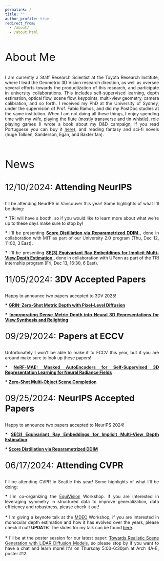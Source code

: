 ```yaml
---
permalink: /
title: ""
author_profile: true
redirect_from: 
  - /about/
  - /about.html
---
```


<p style="font-size:36px">
About Me
</p>

<p align="justify">
I am currently a Staff Research Scientist at the Toyota Research Institute, where I lead the Geometric 3D Vision research direction, as well as oversee several efforts towards the productization of this research, and participate in university collaborations. This includes self-supervised learning, depth estimation, optical flow, scene flow, keypoints, multi-view geometry, camera calibration, and so forth. I received my PhD at the University of Sydney, under the supervision of Prof. Fabio Ramos, and did my PostDoc studies at the same institution. When I am not doing all these things, I enjoy spending time with my wife, playing the flute (mostly transverse and tin whistle), role playing games (I wrote a book about my D&D campaign, if you read Portuguese you can buy it <a href="https://www.amazon.com/Trei-Hist%C3%B3ria-Mundo-Portuguese-Brasil/dp/8576797232">here</a>), and reading fantasy and sci-fi novels (huge Tolkien, Sanderson, Egan, and Baxter fan). 
</p>

<br>
<p style="font-size:36px">
News
</p>

<p style="font-size:28px">
12/10/2024: <b>Attending NeurIPS</b>
</p>
<p align="justify">
I'll be attending NeurIPS in Vancouver this year! Some highlights of what I'll be doing:
<p align="justify">
<b>*</b> TRI will have a booth, so if you would like to learn more about what we're up to these days make sure to stop by!
</p>
<p align="justify">
<b>*</b> I'll be presenting 
<a href="https://arxiv.org/abs/2405.15891">
<b>Score Distillation via Reparametrized DDIM</b>
</a>, done in collaboration with MIT as part of our University 2.0 program (Thu, Dec 12, 11:00, 3 East).
</p>
<p align="justify">
<b>*</b> I'll be presenting 
<a href="https://arxiv.org/abs/2411.07326">
<b>SE(3) Equivariant Ray Embeddings for Implicit Multi-View Depth Estimation</b>
</a>, done in collaboration with UPenn as part of the TRI internship program (Fri, Dec 13, 16:30, 6 East).

<p style="font-size:28px">
11/05/2024: <b>3DV Accepted Papers</b>
</p>
<p align="justify">
Happy to announce two papers accepted to 3DV 2025!
</p>
<p align="justify">
<b>*</b> <a href="https://www.arxiv.org/abs/2409.09896"><b>
GRIN: Zero-Shot Metric Depth with Pixel-Level Diffusion
</b></a></p>
<p align="justify">
<b>*</b> <a href="https://arxiv.org/abs/2409.03061"><b>
Incorporating Dense Metric Depth into Neural 3D Representations for View Synthesis and Relighting
</b></a><p align="justify">

<p style="font-size:28px">
09/29/2024: <b>Papers at ECCV</b>
</p>
<p align="justify">
Unfortunately I won't be able to make it to ECCV this year, but if you are around make sure to look up these papers!
</p>
<p align="justify">
<b>*</b> <a href="https://arxiv.org/abs/2404.01300"><b> 
NeRF-MAE: Masked AutoEncoders for Self-Supervised 3D Representation Learning for Neural Radiance Fields
</b></a></p>
<p align="justify">
<b>*</b> <a href="https://arxiv.org/abs/2403.14628"><b>
Zero-Shot Multi-Object Scene Completion
</b></a><p align="justify">


<p style="font-size:28px">
09/25/2024: <b>NeurIPS Accepted Papers</b>
</p>
<p align="justify">
Happy to announce two papers accepted to NeurIPS 2024!
</p>
<p align="justify">
<b>*</b> <a href="https://arxiv.org/abs/2411.07326"><b> 
SE(3) Equivariant Ray Embeddings for Implicit Multi-View Depth Estimation
</b></a></p>
<p align="justify">
<b>*</b> <a href="https://arxiv.org/abs/2405.15891"><b>
Score Distillation via Reparametrized DDIM
</b></a><p align="justify">


<p style="font-size:28px">
06/17/2024: <b>Attending CVPR</b>
</p>
<p align="justify">
I'll be attending CVPR in Seattle this year! Some highlights of what I'll be doing:
</p>
<p align="justify">
<b>*</b> I'm co-organizing the <a href="https://equivision.github.io/">EquiVision</a> Workshop. If you are interested in leveraging symmetry in structured data to improve generalization, data efficiency and robustness, please check it out!
<br><br>
<b>*</b> I'm giving a keynote talk at the <a href="https://jspenmar.github.io/MDEC/">MDEC</a> Workshop, if you are interested in monocular depth estimation and how it has evolved over the years, please check it out! <b>UPDATE:</b>  The slides for my talk can be found <a href="/files/An_ODE_to_MonODEpth.pdf">here</a>.
<br><br>
<b>*</b> I'll be at the poster session for our latest paper: <a href="https://github.com/hancyran/LiDAR-Diffusion">Towards Realistic Scene Generation with LiDAR Diffusion Models</a>, so please stop by if you want to have a chat and learn more! It's on Thursday 5:00-6:30pm at Arch 4A-E, poster #12.
<br></p>

<!-- 
This is the front page of a website that is powered by the [Academic Pages template](https://github.com/academicpages/academicpages.github.io) and hosted on GitHub pages. [GitHub pages](https://pages.github.com) is a free service in which websites are built and hosted from code and data stored in a GitHub repository, automatically updating when a new commit is made to the respository. This template was forked from the [Minimal Mistakes Jekyll Theme](https://mmistakes.github.io/minimal-mistakes/) created by Michael Rose, and then extended to support the kinds of content that academics have: publications, talks, teaching, a portfolio, blog posts, and a dynamically-generated CV. You can fork [this repository](https://github.com/academicpages/academicpages.github.io) right now, modify the configuration and markdown files, add your own PDFs and other content, and have your own site for free, with no ads! An older version of this template powers my own personal website at [stuartgeiger.com](http://stuartgeiger.com), which uses [this Github repository](https://github.com/staeiou/staeiou.github.io).

A data-driven personal website
======
Like many other Jekyll-based GitHub Pages templates, Academic Pages makes you separate the website's content from its form. The content & metadata of your website are in structured markdown files, while various other files constitute the theme, specifying how to transform that content & metadata into HTML pages. You keep these various markdown (.md), YAML (.yml), HTML, and CSS files in a public GitHub repository. Each time you commit and push an update to the repository, the [GitHub pages](https://pages.github.com/) service creates static HTML pages based on these files, which are hosted on GitHub's servers free of charge.

Many of the features of dynamic content management systems (like Wordpress) can be achieved in this fashion, using a fraction of the computational resources and with far less vulnerability to hacking and DDoSing. You can also modify the theme to your heart's content without touching the content of your site. If you get to a point where you've broken something in Jekyll/HTML/CSS beyond repair, your markdown files describing your talks, publications, etc. are safe. You can rollback the changes or even delete the repository and start over -- just be sure to save the markdown files! Finally, you can also write scripts that process the structured data on the site, such as [this one](https://github.com/academicpages/academicpages.github.io/blob/master/talkmap.ipynb) that analyzes metadata in pages about talks to display [a map of every location you've given a talk](https://academicpages.github.io/talkmap.html).

Getting started
======
1. Register a GitHub account if you don't have one and confirm your e-mail (required!)
1. Fork [this repository](https://github.com/academicpages/academicpages.github.io) by clicking the "fork" button in the top right. 
1. Go to the repository's settings (rightmost item in the tabs that start with "Code", should be below "Unwatch"). Rename the repository "[your GitHub username].github.io", which will also be your website's URL.
1. Set site-wide configuration and create content & metadata (see below -- also see [this set of diffs](http://archive.is/3TPas) showing what files were changed to set up [an example site](https://getorg-testacct.github.io) for a user with the username "getorg-testacct")
1. Upload any files (like PDFs, .zip files, etc.) to the files/ directory. They will appear at https://[your GitHub username].github.io/files/example.pdf.  
1. Check status by going to the repository settings, in the "GitHub pages" section

Site-wide configuration
------
The main configuration file for the site is in the base directory in [_config.yml](https://github.com/academicpages/academicpages.github.io/blob/master/_config.yml), which defines the content in the sidebars and other site-wide features. You will need to replace the default variables with ones about yourself and your site's github repository. The configuration file for the top menu is in [_data/navigation.yml](https://github.com/academicpages/academicpages.github.io/blob/master/_data/navigation.yml). For example, if you don't have a portfolio or blog posts, you can remove those items from that navigation.yml file to remove them from the header. 

Create content & metadata
------
For site content, there is one markdown file for each type of content, which are stored in directories like _publications, _talks, _posts, _teaching, or _pages. For example, each talk is a markdown file in the [_talks directory](https://github.com/academicpages/academicpages.github.io/tree/master/_talks). At the top of each markdown file is structured data in YAML about the talk, which the theme will parse to do lots of cool stuff. The same structured data about a talk is used to generate the list of talks on the [Talks page](https://academicpages.github.io/talks), each [individual page](https://academicpages.github.io/talks/2012-03-01-talk-1) for specific talks, the talks section for the [CV page](https://academicpages.github.io/cv), and the [map of places you've given a talk](https://academicpages.github.io/talkmap.html) (if you run this [python file](https://github.com/academicpages/academicpages.github.io/blob/master/talkmap.py) or [Jupyter notebook](https://github.com/academicpages/academicpages.github.io/blob/master/talkmap.ipynb), which creates the HTML for the map based on the contents of the _talks directory).

**Markdown generator**

I have also created [a set of Jupyter notebooks](https://github.com/academicpages/academicpages.github.io/tree/master/markdown_generator
) that converts a CSV containing structured data about talks or presentations into individual markdown files that will be properly formatted for the Academic Pages template. The sample CSVs in that directory are the ones I used to create my own personal website at stuartgeiger.com. My usual workflow is that I keep a spreadsheet of my publications and talks, then run the code in these notebooks to generate the markdown files, then commit and push them to the GitHub repository.

How to edit your site's GitHub repository
------
Many people use a git client to create files on their local computer and then push them to GitHub's servers. If you are not familiar with git, you can directly edit these configuration and markdown files directly in the github.com interface. Navigate to a file (like [this one](https://github.com/academicpages/academicpages.github.io/blob/master/_talks/2012-03-01-talk-1.md) and click the pencil icon in the top right of the content preview (to the right of the "Raw | Blame | History" buttons). You can delete a file by clicking the trashcan icon to the right of the pencil icon. You can also create new files or upload files by navigating to a directory and clicking the "Create new file" or "Upload files" buttons. 

Example: editing a markdown file for a talk
![Editing a markdown file for a talk](/images/editing-talk.png)

For more info
------
More info about configuring Academic Pages can be found in [the guide](https://academicpages.github.io/markdown/). The [guides for the Minimal Mistakes theme](https://mmistakes.github.io/minimal-mistakes/docs/configuration/) (which this theme was forked from) might also be helpful. -->
